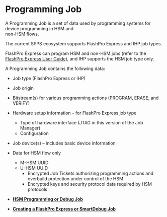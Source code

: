 # Programming Job

A Programming Job is a set of data used by programming systems for device programming in HSM and<br /> non-HSM flows.

The current SPPS ecosystem supports FlashPro Express and IHP job types.

FlashPro Express can program HSM and non-HSM jobs \(refer to the [FlashPro Express User Guide](http://coredocs.s3.amazonaws.com/Libero/2025_1/Tool/flashpro_express_ug.pdf)\), and IHP supports the HSM job type only.

A Programming Job contains the following data:

-   Job type \(FlashPro Express or IHP\)
-   Job origin
-   Bitstream\(s\) for various programming actions \(PROGRAM, ERASE, and VERIFY\)
-   Hardware setup information – for FlashPro Express job type
    -   Type of hardware interface \(JTAG in this version of the Job Manager\)
    -   Configuration
-   Job device\(s\) – includes basic device information
-   Data for HSM flow only
    -   M-HSM UUID
    -   U-HSM UUID
        -   Encrypted Job Tickets authorizing programming actions and overbuild protection under control of the HSM
        -   Encrypted keys and security protocol data required by HSM protocols

-   **[HSM Programming or Debug Job](GUID-D714154A-98E8-4B0D-BD6F-7BB114CB63A6.md)**  

-   **[Creating a FlashPro Express or SmartDebug Job](GUID-A4CAEB4B-478D-4219-964C-9D68780F14EC.md#)**  


